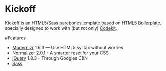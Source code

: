 Kickoff
=======

Kickoff is an HTML5/Sass barebones template based on [HTML5 Boilerplate](http://html5boilerplate.com), specially designed to work with (but not only) [Codekit](http://incident57.com/codekit).

#Features
- [Modernizr](http://modernizr.com) 1.6.3 — Use HTML5 syntax without worries
- [Normalizer](http://necolas.github.com/normalize.css) 2.0.1 - A smarter reset for your CSS
- [jQuery](http://jquery.org) 1.8.3 – Through Googles CDN
- [Sass](http://sass-lang.com)